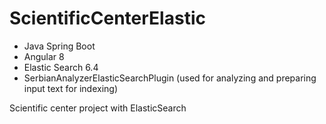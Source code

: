 # ScientificCenterElastic
* Java Spring Boot
* Angular 8
* Elastic Search 6.4
* SerbianAnalyzerElasticSearchPlugin (used for analyzing and preparing input text for indexing)

Scientific center project with ElasticSearch
